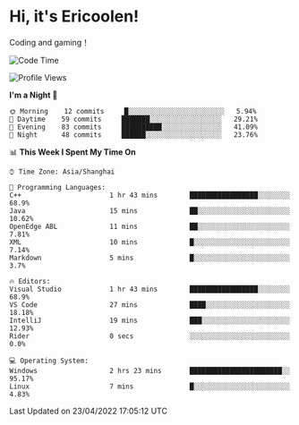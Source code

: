 # Hi, it's Ericoolen!
Coding and gaming！

<!--START_SECTION:waka-->
![Code Time](http://img.shields.io/badge/Code%20Time-212%20hrs%2013%20mins-blue)

![Profile Views](http://img.shields.io/badge/Profile%20Views-2-blue)

**I'm a Night 🦉** 

```text
🌞 Morning    12 commits     █░░░░░░░░░░░░░░░░░░░░░░░░   5.94% 
🌆 Daytime    59 commits     ███████░░░░░░░░░░░░░░░░░░   29.21% 
🌃 Evening    83 commits     ██████████░░░░░░░░░░░░░░░   41.09% 
🌙 Night      48 commits     ██████░░░░░░░░░░░░░░░░░░░   23.76%

```


📊 **This Week I Spent My Time On** 

```text
⌚︎ Time Zone: Asia/Shanghai

💬 Programming Languages: 
C++                      1 hr 43 mins        █████████████████░░░░░░░░   68.9% 
Java                     15 mins             ██░░░░░░░░░░░░░░░░░░░░░░░   10.62% 
OpenEdge ABL             11 mins             ██░░░░░░░░░░░░░░░░░░░░░░░   7.81% 
XML                      10 mins             █░░░░░░░░░░░░░░░░░░░░░░░░   7.14% 
Markdown                 5 mins              █░░░░░░░░░░░░░░░░░░░░░░░░   3.7%

🔥 Editors: 
Visual Studio            1 hr 43 mins        █████████████████░░░░░░░░   68.9% 
VS Code                  27 mins             ████░░░░░░░░░░░░░░░░░░░░░   18.18% 
IntelliJ                 19 mins             ███░░░░░░░░░░░░░░░░░░░░░░   12.93% 
Rider                    0 secs              ░░░░░░░░░░░░░░░░░░░░░░░░░   0.0%

💻 Operating System: 
Windows                  2 hrs 23 mins       ███████████████████████░░   95.17% 
Linux                    7 mins              █░░░░░░░░░░░░░░░░░░░░░░░░   4.83%

```


 Last Updated on 23/04/2022 17:05:12 UTC
<!--END_SECTION:waka-->

